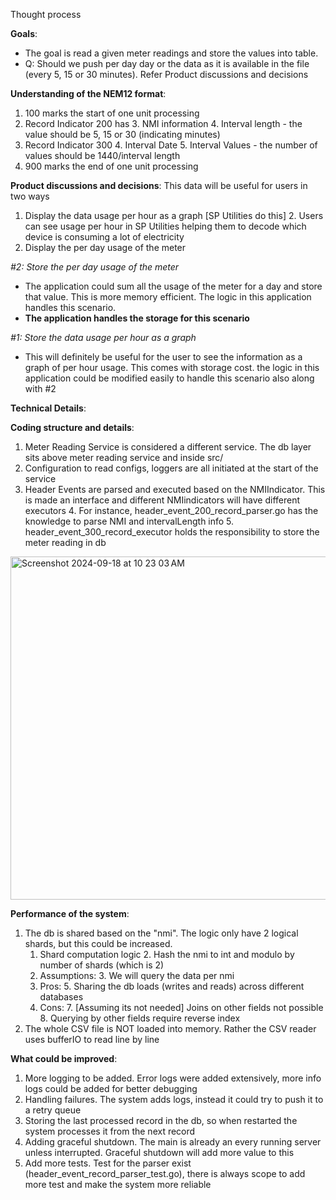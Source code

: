 Thought process

**Goals**:
- The goal is read a given meter readings and store the values into table.
- Q: Should we push per day day or the data as it is available in the file (every 5, 15 or 30 minutes).
Refer Product discussions and decisions

**Understanding of the NEM12 format**:
1. 100 marks the start of one unit processing
2. Record Indicator 200 has 
   3. NMI information 
   4. Interval length - the value should be 5, 15 or 30 (indicating minutes)
3. Record Indicator 300 
   4. Interval Date 
   5. Interval Values - the number of values should be 1440/interval length
4. 900 marks the end of one unit processing

**Product discussions and decisions**:
This data will be useful for users in two ways
1. Display the data usage per hour as a graph [SP Utilities do this]
   2. Users can see usage per hour in SP Utilities helping them to decode which device is consuming a lot of electricity
2. Display the per day usage of the meter

*#2: Store the per day usage of the meter*
- The application could sum all the usage of the meter for a day and store that value. This is more memory efficient.
The logic in this application handles this scenario.
- **The application handles the storage for this scenario**

*#1: Store the data usage per hour as a graph*
- This will definitely be useful for the user to see the information as a graph of per hour usage. This comes with storage
cost. the logic in this application could be modified easily to handle this scenario also along with #2

**Technical Details**:

**Coding structure and details**:

1. Meter Reading Service is considered a different service. The db layer sits above meter reading service and inside src/
2. Configuration to read configs, loggers are all initiated at the start of the service
3. Header Events are parsed and executed based on the NMIIndicator. This is made an interface 
and different NMIindicators will have different executors
   4. For instance, header_event_200_record_parser.go has the knowledge to parse NMI and intervalLength info
   5. header_event_300_record_executor holds the responsibility to store the meter reading in db

<img width="549" alt="Screenshot 2024-09-18 at 10 23 03 AM" src="https://github.com/user-attachments/assets/4f88499f-8e01-49df-b5f0-fbae2a3893e1">



**Performance of the system**:
1. The db is shared based on the "nmi". The logic only have 2 logical shards, but this could be increased.
   1. Shard computation logic
      2. Hash the nmi to int and modulo by number of shards (which is 2)
   2. Assumptions:
      3. We will query the data per nmi
   4. Pros:
      5. Sharing the db loads (writes and reads) across different databases
   6. Cons:
      7. [Assuming its not needed] Joins on other fields not possible
      8. Querying by other fields require reverse index
9. The whole CSV file is NOT loaded into memory. Rather the CSV reader uses bufferIO to read line by line

**What could be improved**:
1. More logging to be added. Error logs were added extensively, more info logs could be added for better debugging
2. Handling failures. The system adds logs, instead it could try to push it to a retry queue
3. Storing the last processed record in the db, so when restarted the system processes it from the next record
3. Adding graceful shutdown. The main is already an every running server unless interrupted. Graceful shutdown will add more value to this
4. Add more tests. Test for the parser exist (header_event_record_parser_test.go), there is always scope to add more test 
and make the system more reliable 
